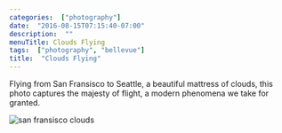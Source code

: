 ```yaml
---
categories:  ["photography"]
date:  "2016-08-15T07:15:40-07:00"
description:  ""
menuTitle: Clouds Flying
tags:  ["photography", "bellevue"]
title:  "Clouds Flying"
---
```

Flying from San Fransisco to Seattle, a beautiful mattress of clouds, this photo captures the majesty of flight, a modern phenomena we take for granted.
<!--more-->
![san fransisco clouds](/post/images/photo/clouds.jpg)